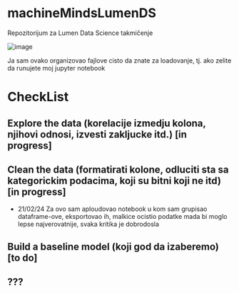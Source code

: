 # machineMindsLumenDS
Repozitorijum za Lumen Data Science takmičenje

![image](https://github.com/pipstur/machineMindsLumenDS/assets/95634547/5ca94319-a7c0-4e4b-8165-6c29a22691e9)

Ja sam ovako organizovao fajlove cisto da znate za loadovanje, tj. ako zelite da runujete moj jupyter notebook


# CheckList
## Explore the data (korelacije izmedju kolona, njihovi odnosi, izvesti zakljucke itd.) [in progress]
## Clean the data (formatirati kolone, odluciti sta sa kategorickim podacima, koji su bitni koji ne itd) [in progress]
- 21/02/24 Za ovo sam aploudovao notebook u kom sam grupisao dataframe-ove, eksportovao ih, malkice ocistio podatke mada bi moglo lepse najverovatnije, svaka kritika je dobrodosla
## Build a baseline model (koji god da izaberemo) [to do]
## ???
